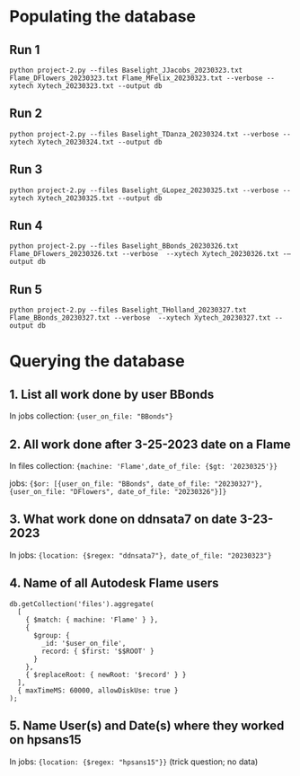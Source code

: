# Populating the database

## Run 1
`python project-2.py --files Baselight_JJacobs_20230323.txt Flame_DFlowers_20230323.txt Flame_MFelix_20230323.txt --verbose --xytech Xytech_20230323.txt --output db`

## Run 2
`python project-2.py --files Baselight_TDanza_20230324.txt --verbose --xytech Xytech_20230324.txt --output db`

## Run 3
`python project-2.py --files Baselight_GLopez_20230325.txt --verbose --xytech Xytech_20230325.txt --output db`

## Run 4
`python project-2.py --files Baselight_BBonds_20230326.txt Flame_DFlowers_20230326.txt --verbose  --xytech Xytech_20230326.txt -–output db`

## Run 5
`python project-2.py --files Baselight_THolland_20230327.txt Flame_BBonds_20230327.txt --verbose  --xytech Xytech_20230327.txt --output db`

# Querying the database
## 1. List all work done by user BBonds
In jobs collection: `{user_on_file: "BBonds"}`
## 2. All work done after 3-25-2023 date on a Flame
In files collection: `{machine: 'Flame',date_of_file: {$gt: '20230325'}}`

jobs: `{$or: [{user_on_file: "BBonds", date_of_file: "20230327"}, {user_on_file: "DFlowers", date_of_file: "20230326"}]}`
## 3. What work done on ddnsata7 on date 3-23-2023
In jobs: `{location: {$regex: "ddnsata7"}, date_of_file: "20230323"}`
## 4. Name of all Autodesk Flame users
```
db.getCollection('files').aggregate(
  [
    { $match: { machine: 'Flame' } },
    {
      $group: {
        _id: '$user_on_file',
        record: { $first: '$$ROOT' }
      }
    },
    { $replaceRoot: { newRoot: '$record' } }
  ],
  { maxTimeMS: 60000, allowDiskUse: true }
);
```
## 5. Name User(s) and Date(s) where they worked on hpsans15
In jobs: `{location: {$regex: "hpsans15"}}` (trick question; no data)